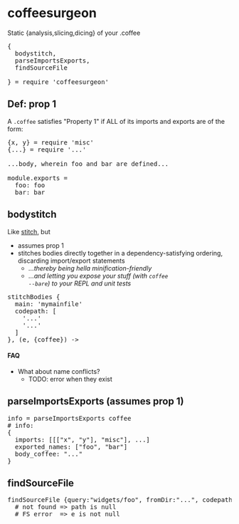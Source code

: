 
# coffeesurgeon

Static {analysis,slicing,dicing} of your .coffee

<pre>
{
  bodystitch,
  parseImportsExports,
  findSourceFile

} = require 'coffeesurgeon'
</pre>


## Def: prop 1

A <code>.coffee</code> satisfies "Property 1" if ALL of its imports and exports are of the form:

<pre>
{x, y} = require 'misc'
{...} = require '...'

...body, wherein foo and bar are defined...

module.exports =
  foo: foo
  bar: bar
</pre>


## bodystitch

Like [stitch](https://github.com/sstephenson/stitch), but

- assumes prop 1
- stitches bodies directly together in a dependency-satisfying ordering, discarding import/export statements
  - *...thereby being hella minification-friendly*
  - *...and letting you expose your stuff (with <code>coffee --bare</code>) to your REPL and unit tests*

<pre>
stitchBodies {
  main: 'mymainfile'
  codepath: [
    '...'
    '...'
  ]
}, (e, {coffee}) ->
</pre>

#### FAQ

* What about name conflicts?
  - TODO: error when they exist

## parseImportsExports (assumes prop 1)
<pre>
info = parseImportsExports coffee
# info:
{
  imports: [[["x", "y"], "misc"], ...]
  exported_names: ["foo", "bar"]
  body_coffee: "..."
}
</pre>


## findSourceFile
<pre>
findSourceFile {query:"widgets/foo", fromDir:"...", codepath:[...]}, (e, path) ->
  # not found => path is null
  # FS error  => e is not null
</pre>
